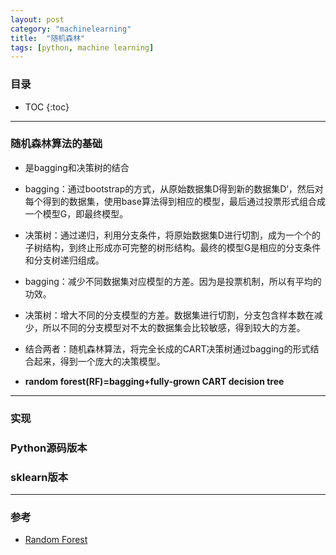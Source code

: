 ```yaml
---
layout: post
category: "machinelearning"
title:  "随机森林"
tags: [python, machine learning]
---
```


<script type="text/javascript" async
  src="https://cdn.mathjax.org/mathjax/latest/MathJax.js?config=TeX-MML-AM_CHTML">
</script>

### 目录

- TOC
{:toc}

---

### 随机森林算法的基础

* 是bagging和决策树的结合
* bagging：通过bootstrap的方式，从原始数据集D得到新的数据集D‘，然后对每个得到的数据集，使用base算法得到相应的模型，最后通过投票形式组合成一个模型G，即最终模型。
* 决策树：通过递归，利用分支条件，将原始数据集D进行切割，成为一个个的子树结构，到终止形成亦可完整的树形结构。最终的模型G是相应的分支条件和分支树递归组成。

* bagging：减少不同数据集对应模型的方差。因为是投票机制，所以有平均的功效。
* 决策树：增大不同的分支模型的方差。数据集进行切割，分支包含样本数在减少，所以不同的分支模型对不太的数据集会比较敏感，得到较大的方差。
* 结合两者：随机森林算法，将完全长成的CART决策树通过bagging的形式结合起来，得到一个庞大的决策模型。
* **random forest(RF)=bagging+fully-grown CART decision tree**

---

### 实现

### Python源码版本

### sklearn版本

---

### 参考

* [Random Forest](https://github.com/apachecn/ntu-hsuantienlin-ml/blob/master/28.md)





